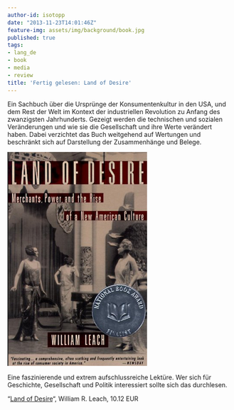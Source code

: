 ```yaml
---
author-id: isotopp
date: "2013-11-23T14:01:46Z"
feature-img: assets/img/background/book.jpg
published: true
tags:
- lang_de
- book
- media
- review
title: 'Fertig gelesen: Land of Desire'
---
```

Ein Sachbuch über die Ursprünge der Konsumentenkultur in den USA, und dem Rest der Welt im Kontext der industriellen Revolution zu Anfang des zwanzigsten Jahrhunderts. Gezeigt werden die technischen und sozialen Veränderungen und wie sie die Gesellschaft und ihre Werte verändert haben. Dabei verzichtet das Buch weitgehend auf Wertungen und beschränkt sich auf Darstellung der Zusammenhänge und Belege.

[![](/uploads/2013/11/land-of-desire.png)](http://www.amazon.de/gp/aw/d/B004HFRME6)

Eine faszinierende und extrem aufschlussreiche Lektüre. Wer sich für Geschichte, Gesellschaft und Politik interessiert sollte sich das durchlesen.


“[Land of Desire](http://www.amazon.de/gp/aw/d/B004HFRME6)“, William R. Leach, 10.12 EUR
